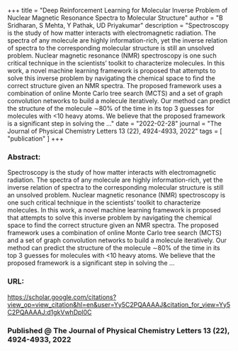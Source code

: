 
+++
title = "Deep Reinforcement Learning for Molecular Inverse Problem of Nuclear Magnetic Resonance Spectra to Molecular Structure"
author = "B Sridharan, S Mehta, Y Pathak, UD Priyakumar"
description = "Spectroscopy is the study of how matter interacts with electromagnetic radiation. The spectra of any molecule are highly information-rich, yet the inverse relation of spectra to the corresponding molecular structure is still an unsolved problem. Nuclear magnetic resonance (NMR) spectroscopy is one such critical technique in the scientists’ toolkit to characterize molecules. In this work, a novel machine learning framework is proposed that attempts to solve this inverse problem by navigating the chemical space to find the correct structure given an NMR spectra. The proposed framework uses a combination of online Monte Carlo tree search (MCTS) and a set of graph convolution networks to build a molecule iteratively. Our method can predict the structure of the molecule ∼80% of the time in its top 3 guesses for molecules with <10 heavy atoms. We believe that the proposed framework is a significant step in solving the …"
date = "2022-02-28"
journal = "The Journal of Physical Chemistry Letters 13 (22), 4924-4933, 2022"
tags = [
    "publication"
]
+++

### Abstract:

Spectroscopy is the study of how matter interacts with electromagnetic radiation. The spectra of any molecule are highly information-rich, yet the inverse relation of spectra to the corresponding molecular structure is still an unsolved problem. Nuclear magnetic resonance (NMR) spectroscopy is one such critical technique in the scientists’ toolkit to characterize molecules. In this work, a novel machine learning framework is proposed that attempts to solve this inverse problem by navigating the chemical space to find the correct structure given an NMR spectra. The proposed framework uses a combination of online Monte Carlo tree search (MCTS) and a set of graph convolution networks to build a molecule iteratively. Our method can predict the structure of the molecule ∼80% of the time in its top 3 guesses for molecules with <10 heavy atoms. We believe that the proposed framework is a significant step in solving the …

### URL:

https://scholar.google.com/citations?view_op=view_citation&hl=en&user=Yy5C2PQAAAAJ&citation_for_view=Yy5C2PQAAAAJ:d1gkVwhDpl0C

### Published @ The Journal of Physical Chemistry Letters 13 (22), 4924-4933, 2022
